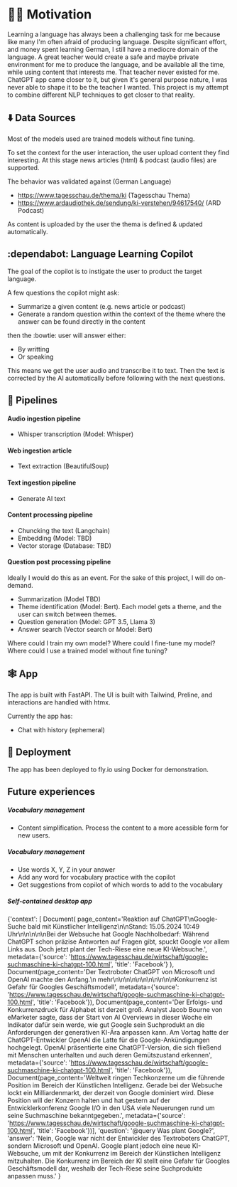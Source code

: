 # 👩‍🎓 Motivation

Learning a language has always been a challenging task for me because like many I'm often afraid of producing language.
Despite significant effort, and money spent learning German, I still have a mediocre domain of the language.
A great teacher would create a safe and maybe private environment for me to produce the language, and be available all the time, while using content that interests me.
That teacher never existed for me. ChatGPT app came closer to it, but given it's general purpose nature, I was never able to shape it to be the teacher I wanted.
This project is my attempt to combine different NLP techniques to get closer to that reality.

## ⬇️ Data Sources

Most of the models used are trained models without fine tuning.

To set the context for the user interaction, the user upload content they find interesting. At this stage news articles (html) & podcast (audio files) are supported.

The behavior was validated against (German Language)

- https://www.tagesschau.de/thema/ki (Tagesschau Thema)
- https://www.ardaudiothek.de/sendung/ki-verstehen/94617540/ (ARD Podcast)

As content is uploaded by the user the thema is defined & updated automatically.

## :dependabot: Language Learning Copilot

The goal of the copilot is to instigate the user to product the target language.

A few questions the copilot might ask:

- Summarize a given content (e.g. news article or podcast)
- Generate a random question within the context of the theme where the answer can be found directly in the content

then the :bowtie: user will answer either:

- By writting
- Or speaking

This means we get the user audio and transcribe it to text.
Then the text is corrected by the AI automatically before following with the next questions.

## 🧹 Pipelines

#### Audio ingestion pipeline

- Whisper transcription (Model: Whisper)

#### Web ingestion article

- Text extraction (BeautifulSoup)

#### Text ingestion pipeline

- Generate AI text

#### Content processing pipeline

- Chuncking the text (Langchain)
- Embedding (Model: TBD)
- Vector storage (Database: TBD)

#### Question post processing pipeline

Ideally I would do this as an event. For the sake of this project, I will do on-demand.

- Summarization (Model TBD)
- Theme identification (Model: Bert). Each model gets a theme, and the user can switch between themes.
- Question generation (Model: GPT 3.5, Llama 3)
- Answer search (Vector search or Model: Bert)

Where could I train my own model?
Where could I fine-tune my model?
Where could I use a trained model without fine tuning?

## 🕸️ App

The app is built with FastAPI. The UI is built with Tailwind, Preline, and interactions are handled with htmx.

Currently the app has:

- Chat with history (ephemeral)

## 🦋 Deployment

The app has been deployed to fly.io using Docker for demonstration.

## Future experiences

##### Vocabulary management

- Content simplification. Process the content to a more acessible form for new users.

##### Vocabulary management

- Use words X, Y, Z in your answer
- Add any word for vocabulary practice with the copilot
- Get suggestions from copilot of which words to add to the vocabulary

##### Self-contained desktop app

{'context':
[
Document(
page_content='Reaktion auf ChatGPT\nGoogle-Suche bald mit Künstlicher Intelligenz\n\nStand: 15.05.2024 10:49 Uhr\n\n\n\n\nBei der Websuche hat Google Nachholbedarf: Während ChatGPT schon präzise Antworten auf Fragen gibt, spuckt Google vor allem Links aus. Doch jetzt plant der Tech-Riese eine neue KI-Websuche.',
metadata={'source': 'https://www.tagesschau.de/wirtschaft/google-suchmaschine-ki-chatgpt-100.html', 'title': 'Facebook'}
),
Document(page_content='Der Textroboter ChatGPT von Microsoft und OpenAI machte den Anfang.\n mehr\n\n\n\n\n\n\n\n\n\n\nKonkurrenz ist Gefahr für Googles Geschäftsmodell',
metadata={'source': 'https://www.tagesschau.de/wirtschaft/google-suchmaschine-ki-chatgpt-100.html', 'title': 'Facebook'}),
Document(page_content='Der Erfolgs- und Konkurrenzdruck für Alphabet ist derzeit groß. Analyst Jacob Bourne von eMarketer sagte, dass der Start von AI Overviews in dieser Woche ein Indikator dafür sein werde, wie gut Google sein Suchprodukt an die Anforderungen der generativen KI-Ära anpassen kann. Am Vortag hatte der ChatGPT-Entwickler OpenAI die Latte für die Google-Ankündigungen hochgelegt. OpenAI präsentierte eine ChatGPT-Version, die sich fließend mit Menschen unterhalten und auch deren Gemütszustand erkennen',
metadata={'source': 'https://www.tagesschau.de/wirtschaft/google-suchmaschine-ki-chatgpt-100.html', 'title': 'Facebook'}),
Document(page_content='Weltweit ringen Techkonzerne um die führende Position im Bereich der Künstlichen Intelligenz. Gerade bei der Websuche lockt ein Milliardenmarkt, der derzeit von Google dominiert wird. Diese Position will der Konzern halten und hat gestern auf der Entwicklerkonferenz Google I/O in den USA viele Neuerungen rund um seine Suchmaschine bekanntgegeben.',
metadata={'source': 'https://www.tagesschau.de/wirtschaft/google-suchmaschine-ki-chatgpt-100.html', 'title': 'Facebook'})],
'question': '@query Was plant Google?',
'answer': 'Nein, Google war nicht der Entwickler des Textroboters ChatGPT, sondern Microsoft und OpenAI. Google plant jedoch eine neue KI-Websuche, um mit der Konkurrenz im Bereich der Künstlichen Intelligenz mitzuhalten. Die Konkurrenz im Bereich der KI stellt eine Gefahr für Googles Geschäftsmodell dar, weshalb der Tech-Riese seine Suchprodukte anpassen muss.'
}
